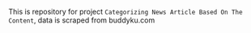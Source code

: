 This is repository for project `Categorizing News Article Based On The Content`, data is scraped from buddyku.com
